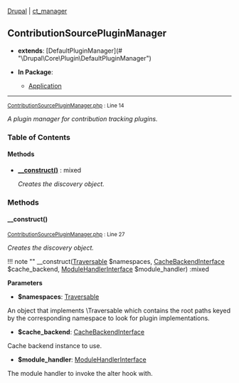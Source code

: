 
[Drupal](../namespaces/drupal.md) | [ct_manager](../namespaces/drupal-ct-manager.md)

## ContributionSourcePluginManager

- **extends**: [DefaultPluginManager](# &quot;\Drupal\Core\Plugin\DefaultPluginManager&quot;)

- **In Package**:
    - [Application](../packages/Application.md)
  


---





<small>[ContributionSourcePluginManager.php](../files/web-modules-custom-ct-manager-src-contributionsourcepluginmanager.md) : Line 14</small>

*A plugin manager for contribution tracking plugins.*









### Table of Contents










#### Methods
- **[__construct()](../classes/Drupal-ct-manager-ContributionSourcePluginManager.md#__construct)**
           : mixed

  *Creates the discovery object.*









### Methods

#### __construct()

<small>[ContributionSourcePluginManager.php](../files/web-modules-custom-ct-manager-src-contributionsourcepluginmanager.md) : Line 27</small>

*Creates the discovery object.*

!!! note ""
    __construct([Traversable](# "\Traversable") $namespaces, [CacheBackendInterface](# "\Drupal\Core\Cache\CacheBackendInterface") $cache_backend, [ModuleHandlerInterface](# "\Drupal\Core\Extension\ModuleHandlerInterface") $module_handler) :mixed




**Parameters**

- **$namespaces**: [Traversable](# "\Traversable")
    
An object that implements \Traversable which contains the root paths
keyed by the corresponding namespace to look for plugin implementations.

- **$cache_backend**: [CacheBackendInterface](# "\Drupal\Core\Cache\CacheBackendInterface")
    
Cache backend instance to use.

- **$module_handler**: [ModuleHandlerInterface](# "\Drupal\Core\Extension\ModuleHandlerInterface")
    
The module handler to invoke the alter hook with.









